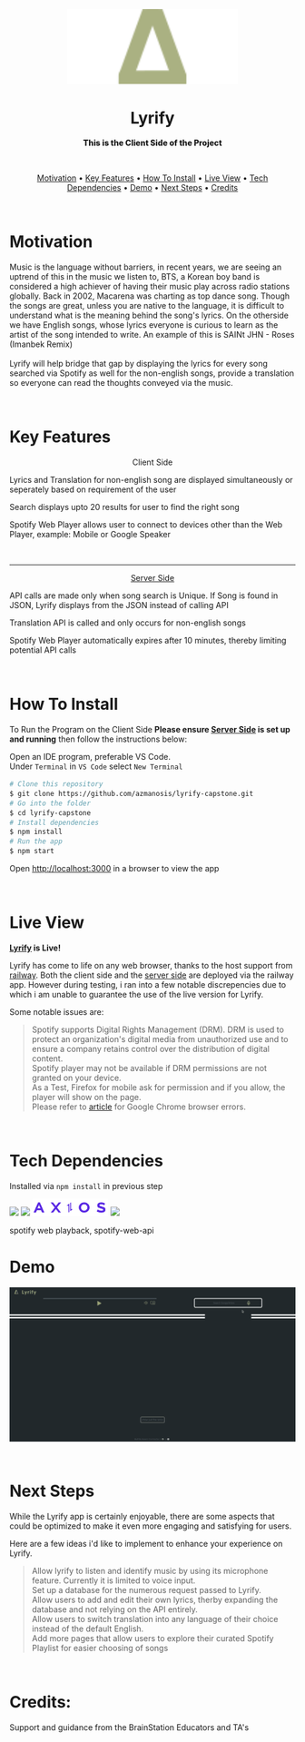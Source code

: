 <!-- logo -->

<p align="center">
    <img width='300' src='./src/assets/icons/logo.svg'>
    <h1 align="center"><strong>Lyrify</strong></h1>
</p>

<p align='center' style="font-weight:800"> This is the Client Side of the Project</p></br>

<p align='center'>
    <a href="#motivation">Motivation</a> • 
    <a href="#key-features">Key Features</a> • 
    <a href="#how-to-install">How To Install</a> • 
    <a href="#live-view">Live View</a> • 
    <a href="#tech-dependencies">Tech Dependencies</a> • 
    <a href="#demo">Demo</a> • 
    <a href="#next-steps">Next Steps</a> • 
    <a href="#credits">Credits</a>
</p></br>

# Motivation

<p>Music is the language without barriers, in recent years, we are seeing an uptrend of this in the music we listen to, BTS, a Korean boy band is considered a high achiever of having their music play across radio stations globally. Back in 2002, Macarena was charting as top dance song. Though the songs are great, unless you are native to the language, it is difficult to understand what is the meaning behind the song's lyrics. On the otherside we have English songs, whose lyrics everyone is curious to learn as the artist of the song intended to write. An example of this is SAINt JHN - Roses (Imanbek Remix)</br></br>Lyrify will help bridge that gap by displaying the lyrics for every song searched via Spotify as well for the non-english songs, provide a translation so everyone can read the thoughts conveyed via the music.</p></br>

# Key Features

<p align="center">Client Side</p>
<p> Lyrics and Translation for non-english song are displayed simultaneously or seperately based on requirement of the user</p>
<p>Search displays upto 20 results for user to find the right song</p>
<p> Spotify Web Player allows user to connect to devices other than the Web Player, example: Mobile or Google Speaker</p></br>

---

<p align="center"><a href="https://github.com/azmanosis/lyrify-capstone-api">Server Side</a></p>
<p>API calls are made only when song search is Unique. If Song is found in JSON, Lyrify displays from the JSON instead of calling API</p>
<p>Translation API is called and only occurs for non-english songs</p>
<p> Spotify Web Player automatically expires after 10 minutes, thereby limiting potential API calls</p></br>

# How To Install

To Run the Program on the Client Side <strong>Please ensure [Server Side](https://github.com/azmanosis/lyrify-capstone-api) is set up and running</strong> then follow the instructions below:

Open an IDE program, preferable VS Code.</br>Under `Terminal` in `VS Code` select `New Terminal`

```bash
# Clone this repository
$ git clone https://github.com/azmanosis/lyrify-capstone.git
# Go into the folder
$ cd lyrify-capstone
# Install dependencies
$ npm install
# Run the app
$ npm start
```

<p>Open <a href="http://localhost:3000">http://localhost:3000</a> in a browser to view the app</p></br>

# Live View

<strong>[Lyrify](https://lyrify.up.railway.app/) is Live!</strong>

Lyrify has come to life on any web browser, thanks to the host support from [railway](https://railway.app/). Both the client side and the [server side](https://github.com/azmanosis/lyrify-capstone-api) are deployed via the railway app. However during testing, i ran into a few notable discrepencies due to which i am unable to guarantee the use of the live version for Lyrify.

Some notable issues are:

> Spotify supports Digital Rights Management (DRM). DRM is used to protect an organization's digital media from unauthorized use and to ensure a company retains control over the distribution of digital content.</br>
> Spotify player may not be available if DRM permissions are not granted on your device.</br>
> As a Test, Firefox for mobile ask for permission and if you allow, the player will show on the page.</br>
> Please refer to <a href="https://support.google.com/chrome/answer/4410268?hl=en-GB&co=GENIE.Platform%3DAndroid">article</a> for Google Chrome browser errors.</br>

</br>

# Tech Dependencies

Installed via `npm install` in previous step</br>

<a href="https://reactjs.org/" target="_blank" rel="noreferrer"><img src="https://logos-download.com/wp-content/uploads/2016/09/React_logo_wordmark.png" height="30"/></a>
<a href="https://reactrouter.com/en/main" target="_blank" rel="noreferrer"><img src="https://reactrouter.com/_brand/react-router-color.png" height="30"/></a>
<a href="https://axios-http.com/docs/intro" target="_blank" rel="noreferrer"><img src="https://raw.githubusercontent.com/axios/axios/v1.x/test/unit/adapters/axios.png" height="30"/></a>
<a href="https://sass-lang.com/" target="_blank" rel="noreferrer"><img src="https://logos-download.com/wp-content/uploads/2016/09/Sass_logo.png" height="30"/></a></br>

<p>spotify web playback, spotify-web-api</p>

# Demo

<p align='center'>
    <img align='center' src='./src/assets/gif/lyrify_demo.gif' width='600'/>
</p>
</br>

# Next Steps

While the Lyrify app is certainly enjoyable, there are some aspects that could be optimized to make it even more engaging and satisfying for users.

Here are a few ideas i'd like to implement to enhance your experience on Lyrify.

> Allow lyrify to listen and identify music by using its microphone feature. Currently it is limited to voice input.</br>
> Set up a database for the numerous request passed to Lyrify.</br>
> Allow users to add and edit their own lyrics, therby expanding the database and not relying on the API entirely.</br>
> Allow users to switch translation into any language of their choice instead of the default English.</br>
> Add more pages that allow users to explore their curated Spotify Playlist for easier choosing of songs

</br>

# Credits:

<p>Support and guidance from the BrainStation Educators and TA's</p>

